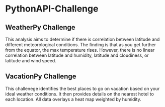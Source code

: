 # PythonAPI-Challenge
## WeatherPy Challenge
This analysis aims to determine if there is correlation between latitude and different meteorological conditions. 
The finding is that as you get further from the equator, the max temperature rises. 
However, there is no linear correlation between latitude and humidity, latitude and cloudiness, or latitude and wind speed.
## VacationPy Challenge
This challenege identifies the best places to go on vacation based on your ideal weather conditions.
It then provides details on the nearest hotel to each location.
All data overlays a heat map weighted by humidity.
